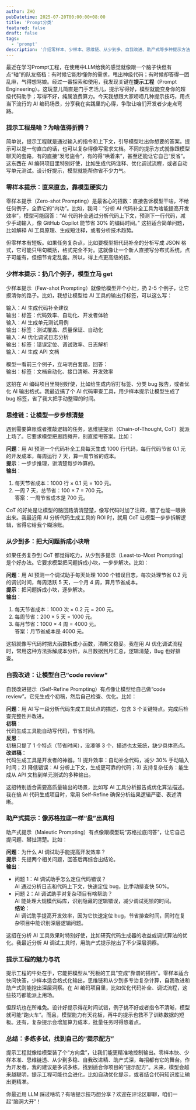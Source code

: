 ```yaml
---
author: ZHQ
pubDatetime: 2025-07-20T00:00:00+08:00
title: 'Prompt分类'
featured: false
draft: false
tags:
  - 'prompt'
description: '介绍零样本、少样本、思维链、从少到多、自我改进、助产式等多种提示方法'
---
```


最近在学习Prompt工程，在使用中LLM给我的感觉就像跟一个脑子快但有点“轴”的队友搭档：有时候它能秒懂你的需求，甩出神级代码；有时候却答得一团乱麻，气得想骂娘。经过一番探索和使用，我发现关键在**提示工程**（Prompt Engineering）。这玩意儿简直是门手艺活儿，提示写得好，模型就能变身你的超级代码助手；写得不好，纯属浪费算力。今天我想跟大家唠唠几种提示技巧，用点当下流行的 AI 编码场景，分享我在实践里的心得，争取让咱们开发者少走点弯路。

### 提示工程是啥？为啥值得折腾？

简单说，提示工程就是通过输入的指令和上下文，引导模型吐出你想要的答案。提示可以是一句直白的话，也可以复杂得像写需求文档。不同的提示方式就像跟模型聊天的套路，有的直接“发号施令”，有的得“哄着来”，甚至还能让它自己“反省”。这东西在 AI 编码项目里特别好使，比如生成代码注释、优化调试流程，或者自动写单元测试。设计好提示，模型就能帮你省不少力气。

### 零样本提示：直来直去，靠模型硬实力

零样本提示（Zero-shot Prompting）是最省心的招数：直接告诉模型干啥，不给任何例子，全靠它的“内功”。比如，我问：“分析 AI 代码补全工具为啥能提高开发效率”，模型可能回答：“AI 代码补全通过分析代码上下文，预测下一行代码，减少手动输入，像 GitHub Copilot 能节省 30% 的编码时间。” 这招适合简单问题，比如解释 AI 工具原理、生成短注释，或者分析技术趋势。

但零样本有短板。如果任务复杂点，比如要模型把代码补全的分析写成 JSON 格式，它可能只甩句概括，格式完全不对。这就像让一个新人直接写分布式系统，点子可能有，但细节肯定乱套。所以，得上点更高级的招。

### 少样本提示：扔几个例子，模型立马 get

少样本提示（Few-shot Prompting）就像给模型开个小灶，扔 2-5 个例子，让它摸清你的路子。比如，我想让模型给 AI 工具的输出打标签，可以这么写：

输入：AI 生成代码补全建议  
输出：标签：代码效率、自动化、开发者体验  
输入：AI 生成单元测试用例  
输出：标签：测试覆盖、质量保证、自动化  
输入：AI 优化调试日志分析  
输出：标签：错误定位、调试效率、日志解析  
输入：AI 生成 API 文档  

模型一看前三个例子，立马明白套路，回答：  
输出：标签：文档自动化、接口清晰、开发效率  

这招在 AI 编码项目里特别好使，比如给生成内容打标签、分类 bug 报告，或者优化 AI 输出格式。我最近搞了个 AI 代码审查工具，用少样本提示让模型生成了 bug 标签，省了我大把手动整理的时间。

### 思维链：让模型一步步想清楚

遇到需要算账或者推敲逻辑的任务，思维链提示（Chain-of-Thought, CoT）就派上场了。它要求模型把思路摊开，别直接甩答案。比如：

**问题**：用 AI 预测一个代码补全工具每天生成 1000 行代码，每行代码节省 0.1 元的开发成本，每周运行 7 天，算一周节省的成本。  
**提示**：一步步推理，讲清楚每步咋算的。  
**输出**：  
1. 每天节省成本：1000 行 × 0.1 元 = 100 元。  
2. 一周 7 天，总节省：100 × 7 = 700 元。  
答案：一周节省成本是 700 元。

CoT 的好处是让模型的脑回路清清楚楚，像写代码时加了注释，错了也能一眼揪出来。我最近用 AI 分析代码生成工具的 ROI 时，就用 CoT 让模型一步步拆解逻辑，省得它给我个糊涂账。

### 从少到多：把大问题拆成小块啃

如果任务复杂到 CoT 都觉得吃力，从少到多提示（Least-to-Most Prompting）是个好办法。它要求模型把问题拆成小块，一步步解决。比如：

**问题**：用 AI 预测一个调试助手每天处理 1000 个错误日志，每次处理节省 0.2 元的调试时间，每周活跃 5 天，一个月 4 周，算月节省成本。  
**提示**：把问题拆成小块，逐步解决。  
**输出**：  
1. 每天节省成本：1000 次 × 0.2 元 = 200 元。  
2. 每周节省：200 × 5 天 = 1000 元。  
3. 每月节省：1000 × 4 周 = 4000 元。  
答案：月节省成本是 4000 元。

这招就像写代码时把大函数拆成小函数，清晰又稳妥。我在用 AI 优化调试流程时，常用这种方法拆解成本分析，从日数据到月汇总，逻辑清楚，Bug 也好排查。

### 自我改进：让模型自己“code review”

自我改进提示（Self-Refine Prompting）有点像让模型给自己做“code review”。它先生成个初稿，然后自己检查、优化。比如：

**问题**：用 AI 写一段分析代码生成工具优点的描述，包含 3 个关键特点。完成后检查完整性并改进。  
**初稿**：  
代码生成工具能自动写代码，节省时间。  
**反思**：  
初稿只提了 1 个特点（节省时间），没凑够 3 个，描述也太笼统，缺少具体亮点。  
**改进稿**：  
代码生成工具是开发者的神器。1) 提升效率：自动补全代码，减少 30% 手动输入时间；2) 降低错误：AI 分析上下文，生成更可靠的代码；3) 支持复杂任务：能生成从 API 文档到单元测试的多种输出。

这招特别适合需要高质量输出的场景，比如写 AI 工具分析报告或优化算法描述。我在搞 AI 代码生成项目时，常用 Self-Refine 确保分析结果逻辑严密、表述清晰。

### 助产式提示：像苏格拉底一样“盘”出真相

助产式提示（Maieutic Prompting）有点像跟模型玩“苏格拉底问答”，让它自己提问题、掰扯清楚。比如：

**问题**：为什么 AI 调试助手能提高开发效率？  
**提示**：先提两个相关问题，回答后再综合出结论。  
**输出**：  
- 问题 1：AI 调试助手怎么定位代码错误？  
  AI 通过分析日志和代码上下文，快速定位 bug，比手动排查快 50%。  
- 问题 2：AI 调试助手对复杂项目有啥帮助？  
  AI 能处理大规模代码库，识别隐藏的逻辑错误，减少调试死锁的时间。  
**结论**：  
AI 调试助手提高开发效率，因为它快速定位 bug，节省排查时间，同时在复杂项目中能识别深层逻辑问题。

这招在分析 AI 工具效果时特别好使，比如研究代码生成器的收益或调试算法的优化。我最近分析 AI 调试工具时，用助产式提示挖出了不少深层洞察。

### 提示工程的魅力与坑

提示工程的牛处在于，它能把模型从“死板的工具”变成“靠谱的搭档”。零样本适合快问快答，少样本适合格式化输出，思维链和从少到多专治复杂计算，自我改进和助产式则能挖出深层洞察。在 AI 编码项目里，比如优化代码补全、调试流程，这些技巧都能派上用场。

但踩坑也在所难免。设计好提示得花时间试错，例子挑不好或者指令不清晰，模型就可能“跑火车”。而且，模型能力有天花板，再牛的提示也救不了训练数据的短板。还有，复杂提示会增加算力成本，批量任务时得悠着点。

### 总结：多练多试，找到自己的“提示配方”

提示工程就像给模型装了个“方向盘”，让我们能更精准地控制输出。零样本快、少样本准、思维链透、从少到多稳、自我改进精、助产式深，每招都有它的舞台。作为开发者，我的建议是多试多练，找到适合你项目的“提示配方”。未来，模型会越来越聪明，提示工程可能也会进化，比如自动优化提示，或者结合代码知识库让输出更精准。

你最近用 LLM 踩过啥坑？有啥提示技巧想分享？欢迎在评论区聊聊，咱们一起“脑洞大开”！
